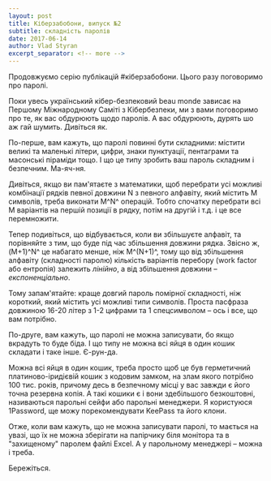 ```yaml
---
layout: post
title: Кіберзабобони, випуск №2
subtitle: складність паролів
date: 2017-06-14
author: Vlad Styran
excerpt_separator: <!-- more -->
---
```

Продовжуємо серію публікацій #кіберзабобони. Цього разу поговоримо про паролі.

Поки увесь український кібер-безпековий beau monde зависає на Першому Міжнародному Саміті з Кібербезпеки, ми з вами поговоримо про те, як вас обдурюють щодо паролів. А вас обдурюють, дурять шо аж гай шумить. Дивіться як.
<!-- more -->

По-перше, вам кажуть, що паролі повинні бути складними: містити великі та маленькі літери, цифри, знаки пунктуації, пентаграми та масонські піраміди тощо. І що це типу зробить ваш пароль складним і безпечним. Ма-яч-ня.

Дивіться, якщо ви пам'ятаєте з математики, щоб перебрати усі можливі комбінації рядків певної довжини N з певного алфавіту, який містить M символів, треба виконати M^N^ операцій. Тобто спочатку перебрати всі М варіантів на першій позиції в рядку, потім на другій і т.д. і це все перемножити.

Тепер подивіться, що відбувається, коли ви збільшуєте алфавіт, та порівняйте з тим, що буде під час збільшення довжини рядка. Звісно ж, (M+1)^N^ це набагато менше, ніж M^(N+1)^, тому що від збільшення алфавіту (складності паролю) кількість варіантів перебору (work factor або ентропія) залежить _лінійно_, а від збільшення довжини – _експоненціально_.

Тому запам'ятайте: краще довгий пароль помірної складності, ніж короткий, який містить усі можливі типи символів. Проста пасфраза довжиною 16-20 літер з 1-2 цифрами та 1 спецсимволом – ось і все, що вам потрібно.

По-друге, вам кажуть, що паролі не можна записувати, бо якщо вкрадуть то буде біда. І що типу не можна всі яйця в один кошик складати і таке інше. Є-рун-да.

Можна всі яйця в один кошик, треба просто щоб це був герметичний платиново-іридієвій кошик з кодовим замком, на злам якого потрібно 100 тис. років, причому десь в безпечному місці у вас завжди є його точна резервна копія. А такі кошики є і вони здебільшого безкоштовні, називаються парольні сейфи або парольні менеджери. Я користуюся 1Password, ще можу порекомендувати KeePass та його клони.

Отже, коли вам кажуть, що не можна записувати паролі, то мається на увазі, що їх не можна зберігати на папірчику біля монітора та в "захищеному" паролем файлі Excel. А у парольному менеджері – можна і треба.

Бережіться.